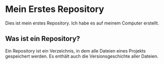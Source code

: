 # Mein Erstes Repository

Dies ist mein erstes Repository. Ich habe es auf meinem Computer erstellt.

## Was ist ein Repository?

Ein Repository ist ein Verzeichnis, in dem alle Dateien eines Projekts gespeichert werden. Es enthält auch die Versionsgeschichte aller Dateien.

